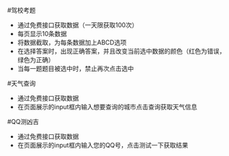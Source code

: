 #驾校考题

 - 通过免费接口获取数据（一天限获取100次）
 - 每页显示10条数据
 - 将数据截取，为每条数据加上ABCD选项
 - 在选择答案时，出现正确答案，并且改变当前选中数据的颜色（红色为错误，绿色为正确）
 - 当每一题题目被选中时，禁止再次点击选中
 
 
 
 #天气查询
 
 - 通过免费接口获取数据
 - 在页面展示的input框内输入想要查询的城市点击查询获取天气信息
 
 
 
 
 #QQ测凶吉
 
 - 通过免费接口获取数据
 - 在页面展示的input框内输入您的QQ号，点击测试一下获取结果